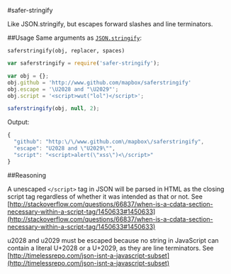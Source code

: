 #safer-stringify

Like JSON.stringify, but escapes forward slashes and line terminators.

##Usage
Same arguments as [`JSON.stringify`](https://developer.mozilla.org/en-US/docs/Web/JavaScript/Reference/Global_Objects/JSON/stringify): 

`saferstringify(obj, replacer, spaces)`

```javascript
var saferstringify = require('safer-stringify');

var obj = {};
obj.github = 'http://www.github.com/mapbox/saferstringify'
obj.escape = '\U2028 and "\U2029"';
obj.script = '<script>wut("lol")</script>';

saferstringify(obj, null, 2);

```
Output:

```javascript
{
  "github": "http:\/\/www.github.com\/mapbox\/saferstringify",
  "escape": "U2028 and \"U2029\"",
  "script": "<script>alert(\"xss\")<\/script>"
}
```
##Reasoning

A unescaped `</script>` tag in JSON will be parsed in HTML as the closing script tag regardless of whether it was intended as that or not. See [http://stackoverflow.com/questions/66837/when-is-a-cdata-section-necessary-within-a-script-tag/1450633#1450633](http://stackoverflow.com/questions/66837/when-is-a-cdata-section-necessary-within-a-script-tag/1450633#1450633)

u2028 and u2029 must be escaped because no string in JavaScript can contain a literal U+2028 or a U+2029, as they are line terminators. See [http://timelessrepo.com/json-isnt-a-javascript-subset](http://timelessrepo.com/json-isnt-a-javascript-subset)